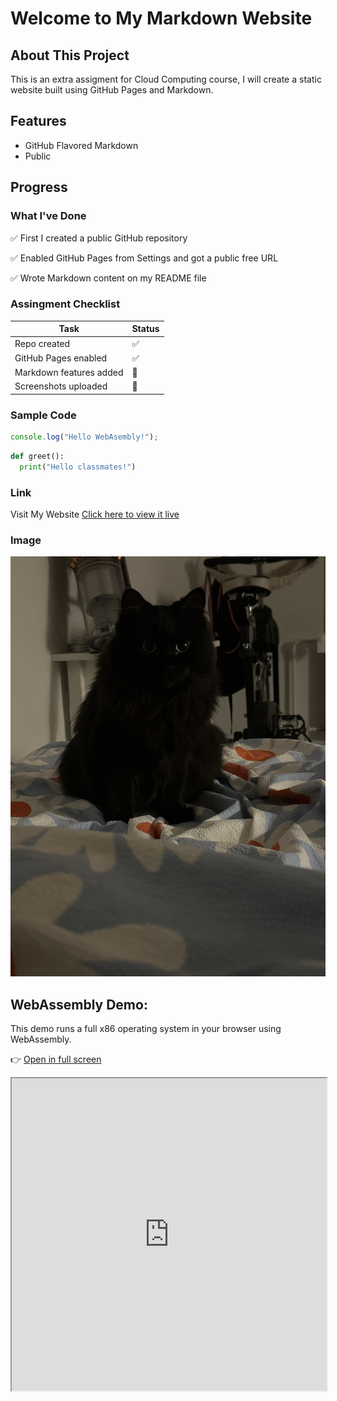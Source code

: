 # Welcome to My Markdown Website

## About This Project
This is an extra assigment for Cloud Computing course, I will create a static website built using GitHub Pages and Markdown. 

## Features
- GitHub Flavored Markdown
- Public

## Progress
### What I've Done
✅  First I created a public GitHub repository

✅  Enabled GitHub Pages from Settings and got a public free URL

✅  Wrote Markdown content on my README file


### Assingment Checklist
| Task                      | Status |
|--------------------------|--------|
| Repo created             | ✅     |
| GitHub Pages enabled     | ✅     |
| Markdown features added  | 🔄     |
| Screenshots uploaded     | 🔄     |

### Sample Code
```javascript 
console.log("Hello WebAsembly!");
```

```python
def greet():
  print("Hello classmates!")
```

### Link
Visit My Website
[Click here to view it live](https://tecnopistacho.github.io/markdown-website/)


### Image
![Random Image](mochi.png)


## WebAssembly Demo: 

This demo runs a full x86 operating system in your browser using WebAssembly.

👉 [Open in full screen](https://copy.sh/v86/)

<iframe src="https://copy.sh/v86/" width="100%" height="500px" title="x86 Emulator"></iframe>



